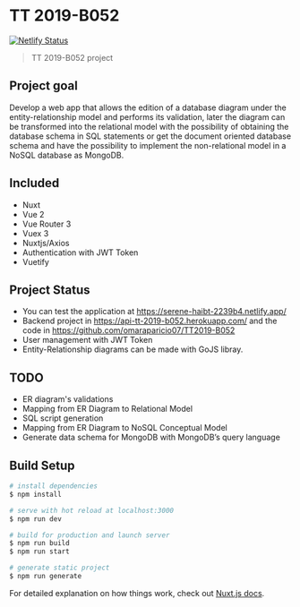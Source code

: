 # TT 2019-B052
[![Netlify Status](https://api.netlify.com/api/v1/badges/ee76620c-2359-49f2-bcdf-ef7697dfefe0/deploy-status)](https://app.netlify.com/sites/serene-haibt-2239b4/deploys)
> TT 2019-B052 project

## Project goal


Develop a web app that allows the edition of a database diagram under the entity-relationship model and performs its validation, later the diagram can be transformed into the relational model with the possibility of obtaining the database schema in SQL statements or get the document oriented database schema and have the possibility to implement the non-relational model in a NoSQL database as MongoDB.

## Included

- Nuxt
- Vue 2
- Vue Router 3
- Vuex 3
- Nuxtjs/Axios
- Authentication with JWT Token
- Vuetify

## Project Status

- You can test the application at https://serene-haibt-2239b4.netlify.app/
- Backend project in https://api-tt-2019-b052.herokuapp.com/ and the code in https://github.com/omaraparicio07/TT2019-B052
- User management with JWT Token
- Entity-Relationship diagrams can be made with GoJS libray.

## TODO
- ER diagram's validations
- Mapping from ER Diagram to Relational Model
- SQL script generation
- Mapping from ER Diagram to NoSQL Conceptual Model
- Generate data schema for MongoDB with MongoDB’s query language

## Build Setup

```bash
# install dependencies
$ npm install

# serve with hot reload at localhost:3000
$ npm run dev

# build for production and launch server
$ npm run build
$ npm run start

# generate static project
$ npm run generate
```

For detailed explanation on how things work, check out [Nuxt.js docs](https://nuxtjs.org).
